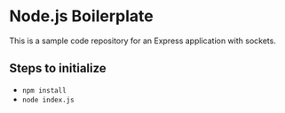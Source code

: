 # Node.js Boilerplate

This is a sample code repository for an Express application with sockets.

## Steps to initialize

- `npm install`
- `node index.js`
